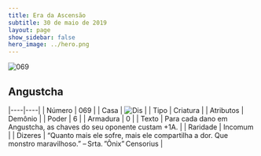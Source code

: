```yaml
---
title: Era da Ascensão
subtitle: 30 de maio de 2019
layout: page
show_sidebar: false
hero_image: ../hero.png
---
```


![069](https://cdn.keyforgegame.com/media/card_front/pt/435_069_99XFHM4JRJ83_pt.png)

## Angustcha

|----|----|
| Número | 069 |
| Casa | ![Dis](https://archonarcana.com/images/thumb/e/e8/Dis.png/22px-Dis.png "Dis") |
| Tipo | Criatura |
| Atributos | Demônio |
| Poder | 6 |
| Armadura | 0 |
| Texto | Para cada dano em Angustcha, as chaves do seu oponente custam +1A. |
| Raridade | Incomum |
| Dizeres | “Quanto mais ele sofre, mais ele compartilha a dor. Que monstro maravilhoso.” – Srta. ”Ônix” Censorius |
